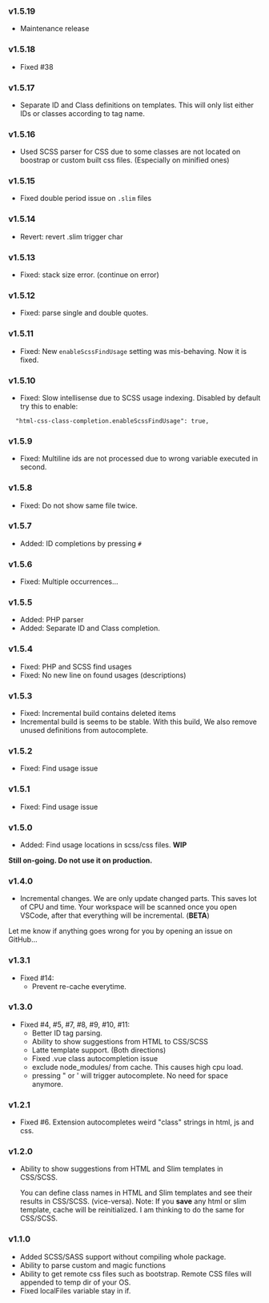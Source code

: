### v1.5.19

* Maintenance release
  
### v1.5.18

* Fixed #38
  
### v1.5.17

* Separate ID and Class definitions on templates. This will only list either IDs or classes according to tag name.
  
### v1.5.16

* Used SCSS parser for CSS due to some classes are not located on boostrap or custom built css files. (Especially on minified ones)

### v1.5.15

* Fixed double period issue on `.slim` files

### v1.5.14

* Revert: revert .slim trigger char
  
### v1.5.13

* Fixed: stack size error. (continue on error)
  
### v1.5.12

* Fixed: parse single and double quotes.
  
### v1.5.11

* Fixed: New `enableScssFindUsage` setting was mis-behaving. Now it is fixed.
  
### v1.5.10

* Fixed: Slow intellisense due to SCSS usage indexing. Disabled by default try this to enable:

```
  "html-css-class-completion.enableScssFindUsage": true,
```
  
### v1.5.9

* Fixed: Multiline ids are not processed due to wrong variable executed in second.
  
### v1.5.8

* Fixed: Do not show same file twice.

### v1.5.7

* Added: ID completions by pressing `#`

### v1.5.6

* Fixed: Multiple occurrences...
  
### v1.5.5

* Added: PHP parser
* Added: Separate ID and Class completion.

### v1.5.4

* Fixed: PHP and SCSS find usages
* Fixed: No new line on found usages (descriptions)

### v1.5.3

* Fixed: Incremental build contains deleted items
* Incremental build is seems to be stable. With this build, We also remove unused definitions from autocomplete.

### v1.5.2

* Fixed: Find usage issue

### v1.5.1

* Fixed: Find usage issue

### v1.5.0

* Added: Find usage locations in scss/css files. **WIP**

**Still on-going. Do not use it on production.**

### v1.4.0

* Incremental changes. We are only update changed parts. This saves lot of CPU and time. Your workspace will be scanned once you open VSCode, after that everything will be incremental. (**BETA**)

Let me know if anything goes wrong for you by opening an issue on GitHub...

### v1.3.1

* Fixed #14:
  + Prevent re-cache everytime.
  
### v1.3.0

* Fixed #4, #5, #7, #8, #9, #10, #11: 
  + Better ID tag parsing.
  + Ability to show suggestions from HTML to CSS/SCSS
  + Latte template support. (Both directions)
  + Fixed .vue class autocompletion issue
  + exclude node_modules/ from cache. This causes high cpu load.
  + pressing " or ' will trigger autocomplete. No need for space anymore.
  
### v1.2.1

* Fixed #6. Extension autocompletes weird "class" strings in html, js and css.

### v1.2.0
* Ability to show suggestions from HTML and Slim templates in CSS/SCSS.
  
  You can define class names in HTML and Slim templates and see their results in CSS/SCSS. (vice-versa).
  Note: If you **save** any html or slim template, cache will be reinitialized. I am thinking to do the same for CSS/SCSS.

### v1.1.0

* Added SCSS/SASS support without compiling whole package.
* Ability to parse custom and magic functions
* Ability to get remote css files such as bootstrap. Remote CSS files will appended to temp dir of your OS.
* Fixed localFiles variable stay in if.
